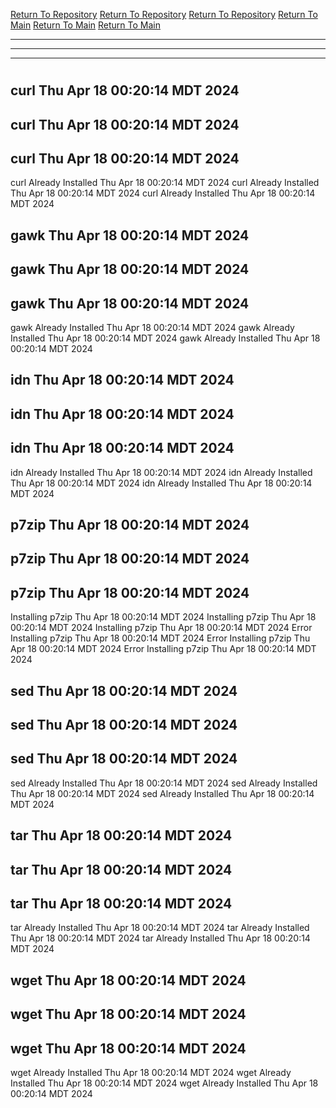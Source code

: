 [Return To Repository](https://github.com/DigitalWarrior/piholeparser/)
[Return To Repository](https://github.com/DigitalWarrior/piholeparser/)
[Return To Repository](https://github.com/DigitalWarrior/piholeparser/)
[Return To Main](https://github.com/DigitalWarrior/piholeparser/blob/master/RecentRunLogs/Mainlog.md)
[Return To Main](https://github.com/DigitalWarrior/piholeparser/blob/master/RecentRunLogs/Mainlog.md)
[Return To Main](https://github.com/DigitalWarrior/piholeparser/blob/master/RecentRunLogs/Mainlog.md)
____________________________________
____________________________________
____________________________________
# 
# 
# 
## curl Thu Apr 18 00:20:14 MDT 2024
## curl Thu Apr 18 00:20:14 MDT 2024
## curl Thu Apr 18 00:20:14 MDT 2024
curl Already Installed Thu Apr 18 00:20:14 MDT 2024
curl Already Installed Thu Apr 18 00:20:14 MDT 2024
curl Already Installed Thu Apr 18 00:20:14 MDT 2024
## gawk Thu Apr 18 00:20:14 MDT 2024
## gawk Thu Apr 18 00:20:14 MDT 2024
## gawk Thu Apr 18 00:20:14 MDT 2024
gawk Already Installed Thu Apr 18 00:20:14 MDT 2024
gawk Already Installed Thu Apr 18 00:20:14 MDT 2024
gawk Already Installed Thu Apr 18 00:20:14 MDT 2024
## idn Thu Apr 18 00:20:14 MDT 2024
## idn Thu Apr 18 00:20:14 MDT 2024
## idn Thu Apr 18 00:20:14 MDT 2024
idn Already Installed Thu Apr 18 00:20:14 MDT 2024
idn Already Installed Thu Apr 18 00:20:14 MDT 2024
idn Already Installed Thu Apr 18 00:20:14 MDT 2024
## p7zip Thu Apr 18 00:20:14 MDT 2024
## p7zip Thu Apr 18 00:20:14 MDT 2024
## p7zip Thu Apr 18 00:20:14 MDT 2024
Installing p7zip Thu Apr 18 00:20:14 MDT 2024
Installing p7zip Thu Apr 18 00:20:14 MDT 2024
Installing p7zip Thu Apr 18 00:20:14 MDT 2024
Error Installing p7zip Thu Apr 18 00:20:14 MDT 2024
Error Installing p7zip Thu Apr 18 00:20:14 MDT 2024
Error Installing p7zip Thu Apr 18 00:20:14 MDT 2024
## sed Thu Apr 18 00:20:14 MDT 2024
## sed Thu Apr 18 00:20:14 MDT 2024
## sed Thu Apr 18 00:20:14 MDT 2024
sed Already Installed Thu Apr 18 00:20:14 MDT 2024
sed Already Installed Thu Apr 18 00:20:14 MDT 2024
sed Already Installed Thu Apr 18 00:20:14 MDT 2024
## tar Thu Apr 18 00:20:14 MDT 2024
## tar Thu Apr 18 00:20:14 MDT 2024
## tar Thu Apr 18 00:20:14 MDT 2024
tar Already Installed Thu Apr 18 00:20:14 MDT 2024
tar Already Installed Thu Apr 18 00:20:14 MDT 2024
tar Already Installed Thu Apr 18 00:20:14 MDT 2024
## wget Thu Apr 18 00:20:14 MDT 2024
## wget Thu Apr 18 00:20:14 MDT 2024
## wget Thu Apr 18 00:20:14 MDT 2024
wget Already Installed Thu Apr 18 00:20:14 MDT 2024
wget Already Installed Thu Apr 18 00:20:14 MDT 2024
wget Already Installed Thu Apr 18 00:20:14 MDT 2024
